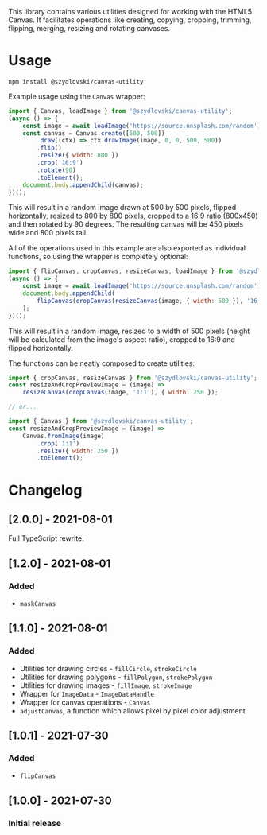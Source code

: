 This library contains various utilities designed for working with the HTML5 Canvas. It facilitates operations like creating, copying, cropping, trimming, flipping, merging, resizing and rotating canvases.

# Usage

```
npm install @szydlovski/canvas-utility
```
Example usage using the `Canvas` wrapper:
```js
import { Canvas, loadImage } from '@szydlovski/canvas-utility';
(async () => {
	const image = await loadImage('https://source.unsplash.com/random');
	const canvas = Canvas.create([500, 500])
		.draw((ctx) => ctx.drawImage(image, 0, 0, 500, 500))
		.flip()
		.resize({ width: 800 })
		.crop('16:9')
		.rotate(90)
		.toElement();
	document.body.appendChild(canvas);
})();
```
This will result in a random image drawn at 500 by 500 pixels, flipped horizontally, resized to 800 by 800 pixels, cropped to a 16:9 ratio (800x450) and then rotated by 90 degrees. The resulting canvas will be 450 pixels wide and 800 pixels tall.

All of the operations used in this example are also exported as individual functions, so using the wrapper is completely optional:

```js
import { flipCanvas, cropCanvas, resizeCanvas, loadImage } from '@szydlovski/canvas-utility';
(async () => {
	const image = await loadImage('https://source.unsplash.com/random');
	document.body.appendChild(
		flipCanvas(cropCanvas(resizeCanvas(image, { width: 500 }), '16:9'))
	);
})();
```
This will result in a random image, resized to a width of 500 pixels (height will be calculated from the image's aspect ratio), cropped to 16:9 and flipped horizontally.

The functions can be neatly composed to create utilities:

```js
import { cropCanvas, resizeCanvas } from '@szydlovski/canvas-utility';
const resizeAndCropPreviewImage = (image) =>
	resizeCanvas(cropCanvas(image, '1:1'), { width: 250 });

// or...

import { Canvas } from '@szydlovski/canvas-utility';
const resizeAndCropPreviewImage = (image) =>
	Canvas.fromImage(image)
		.crop('1:1')
		.resize({ width: 250 })
		.toElement();
```

# Changelog

## [2.0.0] - 2021-08-01

Full TypeScript rewrite.

## [1.2.0] - 2021-08-01

### Added

- `maskCanvas`

## [1.1.0] - 2021-08-01

### Added

- Utilities for drawing circles - `fillCircle`, `strokeCircle`
- Utilities for drawing polygons - `fillPolygon`, `strokePolygon`
- Utilities for drawing images - `fillImage`, `strokeImage`
- Wrapper for `ImageData` - `ImageDataHandle`
- Wrapper for canvas operations - `Canvas`
- `adjustCanvas`, a function which allows pixel by pixel color adjustment

## [1.0.1] - 2021-07-30

### Added

- `flipCanvas`

## [1.0.0] - 2021-07-30

### Initial release